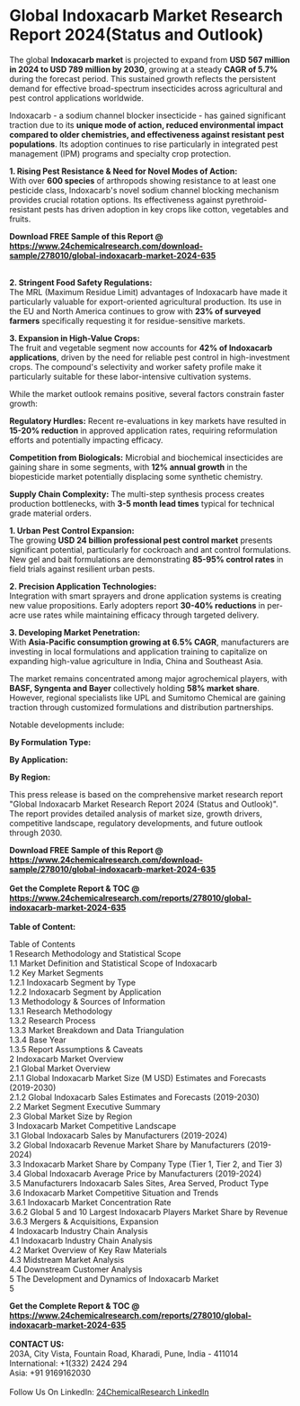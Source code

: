 <h1>Global Indoxacarb Market Research Report 2024(Status and Outlook)</h1><p>The global <strong>Indoxacarb market</strong> is projected to expand from <strong>USD 567 million in 2024 to USD 789 million by 2030</strong>, growing at a steady <strong>CAGR of 5.7%</strong> during the forecast period. This sustained growth reflects the persistent demand for effective broad-spectrum insecticides across agricultural and pest control applications worldwide.</p><p>Indoxacarb - a sodium channel blocker insecticide - has gained significant traction due to its <strong>unique mode of action, reduced environmental impact compared to older chemistries, and effectiveness against resistant pest populations</strong>. Its adoption continues to rise particularly in integrated pest management (IPM) programs and specialty crop protection.</p><p><strong>1. Rising Pest Resistance &amp; Need for Novel Modes of Action:</strong><br>
With over <strong>600 species</strong> of arthropods showing resistance to at least one pesticide class, Indoxacarb's novel sodium channel blocking mechanism provides crucial rotation options. Its effectiveness against pyrethroid-resistant pests has driven adoption in key crops like cotton, vegetables and fruits.</p><div><b>Download FREE Sample of this Report @ 
            <a href="https://www.24chemicalresearch.com/download-sample/278010/global-indoxacarb-market-2024-635">
            https://www.24chemicalresearch.com/download-sample/278010/global-indoxacarb-market-2024-635</a></b></div><br><p><strong>2. Stringent Food Safety Regulations:</strong><br>
The MRL (Maximum Residue Limit) advantages of Indoxacarb have made it particularly valuable for export-oriented agricultural production. Its use in the EU and North America continues to grow with <strong>23% of surveyed farmers</strong> specifically requesting it for residue-sensitive markets.</p><p><strong>3. Expansion in High-Value Crops:</strong><br>
The fruit and vegetable segment now accounts for <strong>42% of Indoxacarb applications</strong>, driven by the need for reliable pest control in high-investment crops. The compound's selectivity and worker safety profile make it particularly suitable for these labor-intensive cultivation systems.</p><p>While the market outlook remains positive, several factors constrain faster growth:</p><p><strong>Regulatory Hurdles:</strong> Recent re-evaluations in key markets have resulted in <strong>15-20% reduction</strong> in approved application rates, requiring reformulation efforts and potentially impacting efficacy.</p><p><strong>Competition from Biologicals:</strong> Microbial and biochemical insecticides are gaining share in some segments, with <strong>12% annual growth</strong> in the biopesticide market potentially displacing some synthetic chemistry.</p><p><strong>Supply Chain Complexity:</strong> The multi-step synthesis process creates production bottlenecks, with <strong>3-5 month lead times</strong> typical for technical grade material orders.</p><p><strong>1. Urban Pest Control Expansion:</strong><br>
The growing <strong>USD 24 billion professional pest control market</strong> presents significant potential, particularly for cockroach and ant control formulations. New gel and bait formulations are demonstrating <strong>85-95% control rates</strong> in field trials against resilient urban pests.</p><p><strong>2. Precision Application Technologies:</strong><br>
Integration with smart sprayers and drone application systems is creating new value propositions. Early adopters report <strong>30-40% reductions</strong> in per-acre use rates while maintaining efficacy through targeted delivery.</p><p><strong>3. Developing Market Penetration:</strong><br>
With <strong>Asia-Pacific consumption growing at 6.5% CAGR</strong>, manufacturers are investing in local formulations and application training to capitalize on expanding high-value agriculture in India, China and Southeast Asia.</p><p>The market remains concentrated among major agrochemical players, with <strong>BASF, Syngenta and Bayer</strong> collectively holding <strong>58% market share</strong>. However, regional specialists like UPL and Sumitomo Chemical are gaining traction through customized formulations and distribution partnerships.</p><p>Notable developments include:</p><p><strong>By Formulation Type:</strong></p><p><strong>By Application:</strong></p><p><strong>By Region:</strong></p><p>This press release is based on the comprehensive market research report "Global Indoxacarb Market Research Report 2024 (Status and Outlook)". The report provides detailed analysis of market size, growth drivers, competitive landscape, regulatory developments, and future outlook through 2030.</p><div><b>Download FREE Sample of this Report @ 
            <a href="https://www.24chemicalresearch.com/download-sample/278010/global-indoxacarb-market-2024-635">
            https://www.24chemicalresearch.com/download-sample/278010/global-indoxacarb-market-2024-635</a></b></div><br><div><b>Get the Complete Report & TOC @ 
            <a href="https://www.24chemicalresearch.com/reports/278010/global-indoxacarb-market-2024-635">
            https://www.24chemicalresearch.com/reports/278010/global-indoxacarb-market-2024-635</a></b></div><br>
            <b>Table of Content:</b><p>Table of Contents<br />
1 Research Methodology and Statistical Scope<br />
1.1 Market Definition and Statistical Scope of Indoxacarb<br />
1.2 Key Market Segments<br />
1.2.1 Indoxacarb Segment by Type<br />
1.2.2 Indoxacarb Segment by Application<br />
1.3 Methodology & Sources of Information<br />
1.3.1 Research Methodology<br />
1.3.2 Research Process<br />
1.3.3 Market Breakdown and Data Triangulation<br />
1.3.4 Base Year<br />
1.3.5 Report Assumptions & Caveats<br />
2 Indoxacarb Market Overview<br />
2.1 Global Market Overview<br />
2.1.1 Global Indoxacarb Market Size (M USD) Estimates and Forecasts (2019-2030)<br />
2.1.2 Global Indoxacarb Sales Estimates and Forecasts (2019-2030)<br />
2.2 Market Segment Executive Summary<br />
2.3 Global Market Size by Region<br />
3 Indoxacarb Market Competitive Landscape<br />
3.1 Global Indoxacarb Sales by Manufacturers (2019-2024)<br />
3.2 Global Indoxacarb Revenue Market Share by Manufacturers (2019-2024)<br />
3.3 Indoxacarb Market Share by Company Type (Tier 1, Tier 2, and Tier 3)<br />
3.4 Global Indoxacarb Average Price by Manufacturers (2019-2024)<br />
3.5 Manufacturers Indoxacarb Sales Sites, Area Served, Product Type<br />
3.6 Indoxacarb Market Competitive Situation and Trends<br />
3.6.1 Indoxacarb Market Concentration Rate<br />
3.6.2 Global 5 and 10 Largest Indoxacarb Players Market Share by Revenue<br />
3.6.3 Mergers & Acquisitions, Expansion<br />
4 Indoxacarb Industry Chain Analysis<br />
4.1 Indoxacarb Industry Chain Analysis<br />
4.2 Market Overview of Key Raw Materials<br />
4.3 Midstream Market Analysis<br />
4.4 Downstream Customer Analysis<br />
5 The Development and Dynamics of Indoxacarb Market <br />
5</p><div><b>Get the Complete Report & TOC @ 
            <a href="https://www.24chemicalresearch.com/reports/278010/global-indoxacarb-market-2024-635">
            https://www.24chemicalresearch.com/reports/278010/global-indoxacarb-market-2024-635</a></b></div><br><b>CONTACT US:</b><br>
            203A, City Vista, Fountain Road, Kharadi, Pune, India - 411014<br>
            International: +1(332) 2424 294<br>
            Asia: +91 9169162030 <br><br>
            Follow Us On LinkedIn: <a href="https://www.linkedin.com/company/24chemicalresearch/">24ChemicalResearch LinkedIn</a>